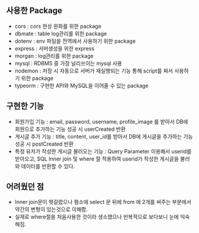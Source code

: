 ## 사용한 Package

- cors : cors 현상 완화를 위한 package
- dbmate : table log관리를 위한 package
- dotenv : env 파일을 전역에서 사용하기 위한 package
- express : 서버생성을 위한 express
- morgan : log관리를 위한 package
- mysql : RDBMS 중 가장 널리쓰이는 mysql 사용
- nodemon : 저장 시 자동으로 서버가 재실행되는 기능 통해 script를 짜서 사용하기 위한 package
- typeorm : 구현한 API와 MySQL을 이어줄 수 있는 package

## 구현한 기능

- 회원가입 기능 : email, password, username, profile_image 를 받아서 DB에 회원으로 추가하는 기능 성공 시 userCreated 반환
- 게시글 추가 기능 : title, content, user_id를 받아서 DB에 게시글을 추가하는 기능 성공 시 postCreated 반환
- 특정 유저가 작성한 게시글 불러오는 기능 : Query Parameter 이용해서 userid를 받아오고, SQL Inner join 및 where 절 적용하여 userid가 작성한 게시글을 불러와 데이터를 반환할 수 있다.

## 어려웠던 점

- Inner join문이 헷갈렸으나 평소에 select 문 뒤에 from 에 2개를 써주는 부분에서 약간의 변형이 있는것으로 이해함.
- 실제로 where절을 처음사용한 것이라 생소했으나 반복적으로 보다보니 눈에 익숙해짐.
